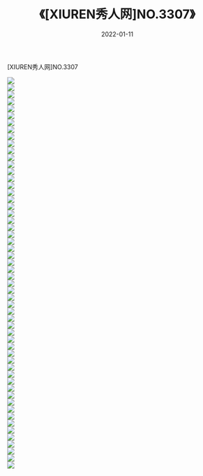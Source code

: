 ﻿---
layout: post
title:  《[XIUREN秀人网]NO.3307》
date:   2022-01-11
img: http://img.660000.xyz/Sharelink/秀人网/秀人网第04部分/[XIUREN秀人网]NO.3307/000.jpg
categories: [美女, 清纯, 唯美]
---

[XIUREN秀人网]NO.3307

 ![](http://img.660000.xyz/Sharelink/秀人网/秀人网第04部分/[XIUREN秀人网]NO.3307/001.jpg) <br>![](http://img.660000.xyz/Sharelink/秀人网/秀人网第04部分/[XIUREN秀人网]NO.3307/002.jpg) <br>![](http://img.660000.xyz/Sharelink/秀人网/秀人网第04部分/[XIUREN秀人网]NO.3307/003.jpg) <br>![](http://img.660000.xyz/Sharelink/秀人网/秀人网第04部分/[XIUREN秀人网]NO.3307/004.jpg) <br>![](http://img.660000.xyz/Sharelink/秀人网/秀人网第04部分/[XIUREN秀人网]NO.3307/005.jpg) <br>![](http://img.660000.xyz/Sharelink/秀人网/秀人网第04部分/[XIUREN秀人网]NO.3307/006.jpg) <br>![](http://img.660000.xyz/Sharelink/秀人网/秀人网第04部分/[XIUREN秀人网]NO.3307/007.jpg) <br>![](http://img.660000.xyz/Sharelink/秀人网/秀人网第04部分/[XIUREN秀人网]NO.3307/008.jpg) <br>![](http://img.660000.xyz/Sharelink/秀人网/秀人网第04部分/[XIUREN秀人网]NO.3307/009.jpg) <br>![](http://img.660000.xyz/Sharelink/秀人网/秀人网第04部分/[XIUREN秀人网]NO.3307/010.jpg) <br>![](http://img.660000.xyz/Sharelink/秀人网/秀人网第04部分/[XIUREN秀人网]NO.3307/011.jpg) <br>![](http://img.660000.xyz/Sharelink/秀人网/秀人网第04部分/[XIUREN秀人网]NO.3307/012.jpg) <br>![](http://img.660000.xyz/Sharelink/秀人网/秀人网第04部分/[XIUREN秀人网]NO.3307/013.jpg) <br>![](http://img.660000.xyz/Sharelink/秀人网/秀人网第04部分/[XIUREN秀人网]NO.3307/014.jpg) <br>![](http://img.660000.xyz/Sharelink/秀人网/秀人网第04部分/[XIUREN秀人网]NO.3307/015.jpg) <br>![](http://img.660000.xyz/Sharelink/秀人网/秀人网第04部分/[XIUREN秀人网]NO.3307/016.jpg) <br>![](http://img.660000.xyz/Sharelink/秀人网/秀人网第04部分/[XIUREN秀人网]NO.3307/017.jpg) <br>![](http://img.660000.xyz/Sharelink/秀人网/秀人网第04部分/[XIUREN秀人网]NO.3307/018.jpg) <br>![](http://img.660000.xyz/Sharelink/秀人网/秀人网第04部分/[XIUREN秀人网]NO.3307/019.jpg) <br>![](http://img.660000.xyz/Sharelink/秀人网/秀人网第04部分/[XIUREN秀人网]NO.3307/020.jpg) <br>![](http://img.660000.xyz/Sharelink/秀人网/秀人网第04部分/[XIUREN秀人网]NO.3307/021.jpg) <br>![](http://img.660000.xyz/Sharelink/秀人网/秀人网第04部分/[XIUREN秀人网]NO.3307/022.jpg) <br>![](http://img.660000.xyz/Sharelink/秀人网/秀人网第04部分/[XIUREN秀人网]NO.3307/023.jpg) <br>![](http://img.660000.xyz/Sharelink/秀人网/秀人网第04部分/[XIUREN秀人网]NO.3307/024.jpg) <br>![](http://img.660000.xyz/Sharelink/秀人网/秀人网第04部分/[XIUREN秀人网]NO.3307/025.jpg) <br>![](http://img.660000.xyz/Sharelink/秀人网/秀人网第04部分/[XIUREN秀人网]NO.3307/026.jpg) <br>![](http://img.660000.xyz/Sharelink/秀人网/秀人网第04部分/[XIUREN秀人网]NO.3307/027.jpg) <br>![](http://img.660000.xyz/Sharelink/秀人网/秀人网第04部分/[XIUREN秀人网]NO.3307/028.jpg) <br>![](http://img.660000.xyz/Sharelink/秀人网/秀人网第04部分/[XIUREN秀人网]NO.3307/029.jpg) <br>![](http://img.660000.xyz/Sharelink/秀人网/秀人网第04部分/[XIUREN秀人网]NO.3307/030.jpg) <br>![](http://img.660000.xyz/Sharelink/秀人网/秀人网第04部分/[XIUREN秀人网]NO.3307/031.jpg) <br>![](http://img.660000.xyz/Sharelink/秀人网/秀人网第04部分/[XIUREN秀人网]NO.3307/032.jpg) <br>![](http://img.660000.xyz/Sharelink/秀人网/秀人网第04部分/[XIUREN秀人网]NO.3307/033.jpg) <br>![](http://img.660000.xyz/Sharelink/秀人网/秀人网第04部分/[XIUREN秀人网]NO.3307/034.jpg) <br>![](http://img.660000.xyz/Sharelink/秀人网/秀人网第04部分/[XIUREN秀人网]NO.3307/035.jpg) <br>![](http://img.660000.xyz/Sharelink/秀人网/秀人网第04部分/[XIUREN秀人网]NO.3307/036.jpg) <br>![](http://img.660000.xyz/Sharelink/秀人网/秀人网第04部分/[XIUREN秀人网]NO.3307/037.jpg) <br>![](http://img.660000.xyz/Sharelink/秀人网/秀人网第04部分/[XIUREN秀人网]NO.3307/038.jpg) <br>![](http://img.660000.xyz/Sharelink/秀人网/秀人网第04部分/[XIUREN秀人网]NO.3307/039.jpg) <br>![](http://img.660000.xyz/Sharelink/秀人网/秀人网第04部分/[XIUREN秀人网]NO.3307/040.jpg) <br>![](http://img.660000.xyz/Sharelink/秀人网/秀人网第04部分/[XIUREN秀人网]NO.3307/041.jpg) <br>![](http://img.660000.xyz/Sharelink/秀人网/秀人网第04部分/[XIUREN秀人网]NO.3307/042.jpg) <br>![](http://img.660000.xyz/Sharelink/秀人网/秀人网第04部分/[XIUREN秀人网]NO.3307/043.jpg) <br>![](http://img.660000.xyz/Sharelink/秀人网/秀人网第04部分/[XIUREN秀人网]NO.3307/044.jpg) <br>![](http://img.660000.xyz/Sharelink/秀人网/秀人网第04部分/[XIUREN秀人网]NO.3307/045.jpg) <br>![](http://img.660000.xyz/Sharelink/秀人网/秀人网第04部分/[XIUREN秀人网]NO.3307/046.jpg) <br>![](http://img.660000.xyz/Sharelink/秀人网/秀人网第04部分/[XIUREN秀人网]NO.3307/047.jpg) <br>![](http://img.660000.xyz/Sharelink/秀人网/秀人网第04部分/[XIUREN秀人网]NO.3307/048.jpg) <br>![](http://img.660000.xyz/Sharelink/秀人网/秀人网第04部分/[XIUREN秀人网]NO.3307/049.jpg) <br>![](http://img.660000.xyz/Sharelink/秀人网/秀人网第04部分/[XIUREN秀人网]NO.3307/050.jpg) <br>![](http://img.660000.xyz/Sharelink/秀人网/秀人网第04部分/[XIUREN秀人网]NO.3307/051.jpg) <br>![](http://img.660000.xyz/Sharelink/秀人网/秀人网第04部分/[XIUREN秀人网]NO.3307/052.jpg) <br>![](http://img.660000.xyz/Sharelink/秀人网/秀人网第04部分/[XIUREN秀人网]NO.3307/053.jpg) <br>![](http://img.660000.xyz/Sharelink/秀人网/秀人网第04部分/[XIUREN秀人网]NO.3307/054.jpg) <br>![](http://img.660000.xyz/Sharelink/秀人网/秀人网第04部分/[XIUREN秀人网]NO.3307/055.jpg) <br>![](http://img.660000.xyz/Sharelink/秀人网/秀人网第04部分/[XIUREN秀人网]NO.3307/056.jpg) <br>